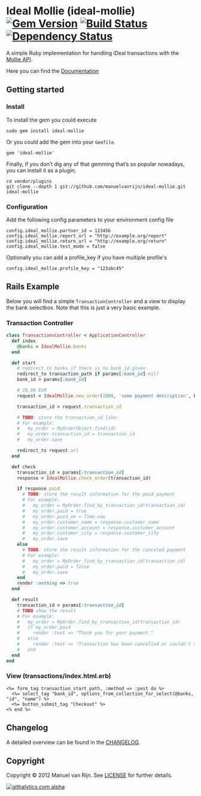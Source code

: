 # Ideal Mollie (ideal-mollie) [![Gem Version](https://badge.fury.io/rb/ideal-mollie.png)][gemversion] [![Build Status](https://secure.travis-ci.org/manuelvanrijn/ideal-mollie.png?branch=master)][travis] [![Dependency Status](https://gemnasium.com/manuelvanrijn/ideal-mollie.png)][gemnasium]

[gemversion]: http://badge.fury.io/rb/ideal-mollie
[travis]: http://travis-ci.org/manuelvanrijn/ideal-mollie
[gemnasium]: https://gemnasium.com/manuelvanrijn/ideal-mollie

A simple Ruby implementation for handling iDeal transactions with the [Mollie API](https://www.mollie.nl/support/documentatie/betaaldiensten/ideal/).

Here you can find the [Documentation](http://rubydoc.info/github/manuelvanrijn/ideal-mollie/master/frames)

## Getting started

### Install

To install the gem you could execute

```
sudo gem install ideal-mollie
```

Or you could add the gem into your `Gemfile`.

```
gem 'ideal-mollie'
```

Finally, if you don’t dig any of that gemming that’s so popular nowadays, you can install it as a plugin;

```
cd vendor/plugins
git clone --depth 1 git://github.com/manuelvanrijn/ideal-mollie.git ideal-mollie
```

### Configuration

Add the following config parameters to your environment config file

```
config.ideal_mollie.partner_id = 123456
config.ideal_mollie.report_url = "http://example.org/report"
config.ideal_mollie.return_url = "http://example.org/return"
config.ideal_mollie.test_mode = false
```

Optionally you can add a profile_key if you have multiple profile's

```
config.ideal_mollie.profile_key = "123abc45"
```

## Rails Example

Below you will find a simple `TransactionController` and a view to display the bank selectbox. Note that this is just a very basic example.

### Transaction Controller

```ruby
class TransactionsController < ApplicationController
  def index
    @banks = IdealMollie.banks
  end

  def start
    # redirect to banks if there is no bank_id given
    redirect_to transaction_path if params[:bank_id].nil?
    bank_id = params[:bank_id]

    # 10,00 EUR
    request = IdealMollie.new_order(1000, 'some payment description', bank_id)

    transaction_id = request.transaction_id

    # TODO: store the transaction_id like:
    # For example:
    #   my_order = MyOrderObject.find(id)
    #   my_order.transaction_id = transaction_id
    #   my_order.save

    redirect_to request.url
  end

  def check
    transaction_id = params[:transaction_id]
    response = IdealMollie.check_order(transaction_id)

    if response.paid
      # TODO: store the result information for the paid payment
      # For example:
      #   my_order = MyOrder.find_by_transaction_id(transaction_id)
      #   my_order.paid = true
      #   my_order.paid_on = Time.now
      #   my_order.customer_name = response.customer_name
      #   my_order.customer_account = response.customer_account
      #   my_order.customer_city = response.customer_city
      #   my_order.save
    else
      # TODO: store the result information for the canceled payment
      # For example:
      #   my_order = MyOrder.find_by_transaction_id(transaction_id)
      #   my_order.paid = false
      #   my_order.save
    end
    render :nothing => true
  end

  def result
    transaction_id = params[:transaction_id]
    # TODO show the result
    # For example:
    #   my_order = MyOrder.find_by_transaction_id(transaction_id)
    #   if my_order.paid
    #     render :text => "Thank you for your payment."
    #   else
    #     render :text => "Transaction has been cancelled or couldn't complete"
    #   end
  end
end
```

### View (transactions/index.html.erb)

```erb
<%= form_tag transaction_start_path, :method => :post do %>
  <%= select_tag "bank_id", options_from_collection_for_select(@banks, "id", "name") %>
  <%= button_submit_tag "Checkout" %>
<% end %>
```

## Changelog

A detailed overview can be found in the [CHANGELOG](https://github.com/manuelvanrijn/ideal-mollie/blob/master/CHANGELOG.md).

## Copyright

Copyright © 2012 Manuel van Rijn. See [LICENSE](https://github.com/manuelvanrijn/ideal-mollie/blob/master/LICENSE.md) for further details.

[![githalytics.com alpha](https://cruel-carlota.pagodabox.com/c3b01a288913d7f68d75d2fd837d9dcd "githalytics.com")](http://githalytics.com/manuelvanrijn/ideal-mollie)
